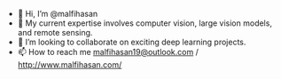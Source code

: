 - 👋 Hi, I’m @malfihasan
- 🤖 My current expertise involves computer vision, large vision models, and remote sensing.  
- 💞️ I’m looking to collaborate on exciting deep learning projects.
- 📫 How to reach me malfihasan19@outlook.com / http://www.malfihasan.com/

<!---
malfihasan/malfihasan is a ✨ special ✨ repository because its `README.md` (this file) appears on your GitHub profile.
You can click the Preview link to take a look at your changes.
--->
